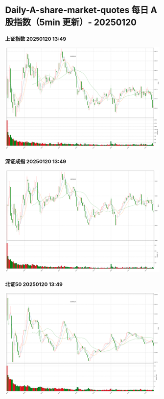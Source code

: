 
# Daily-A-share-market-quotes 每日 A 股指数（5min 更新）- 20250120

### 上证指数 20250120 13:49
![](./fig/2025/1/20250120-sh000001.png)

### 深证成指 20250120 13:49
![](./fig/2025/1/20250120-sz399001.png)

### 北证50 20250120 13:49
![](./fig/2025/1/20250120-bj899050.png)
